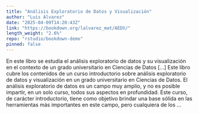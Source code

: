 ```yaml
---
title: "Análisis Exploratorio de Datos y Visualización"
author: "Luis Alvarez"
date: "2025-04-09T14:20:43Z"
link: "https://bookdown.org/lalvarez_mat/AEDV/"
length_weight: "2.6%"
repo: "rstudio/bookdown-demo"
pinned: false
---
```


En este libro se estudia el análisis exploratorio de datos y su visualización en el contexto de un grado universitario en Ciencias de Datos [...] Este libro cubre los contenidos de un curso introductorio sobre análisis exploratorio de datos y visualización en un grado universitario en Ciencias de Datos. El análisis exploratorio de datos es un campo muy amplio, y no es posible impartir, en un solo curso, todos sus aspectos en profundidad. Este curso, de carácter introductorio, tiene como objetivo brindar una base sólida en las herramientas más importantes en este campo, pero cualquiera de los ...
